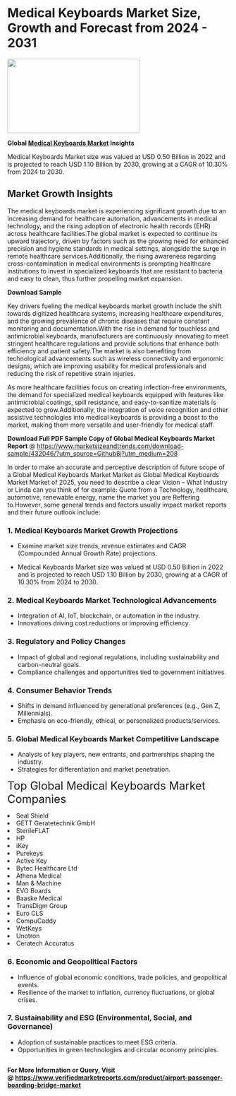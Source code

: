 <H1>Medical Keyboards Market Size, Growth and Forecast from 2024 - 2031</H1><img class="aligncenter size-medium wp-image-584254" src="https://thirdeyenews.in/wp-content/uploads/2024/09/Global-Market-Research-300x168.jpeg" alt="" width="300" height="168" /><p><strong>Global&nbsp;<a href="https://www.marketsizeandtrends.com/download-sample/432046/?utm_source=Github8j?utm_medium=208">Medical Keyboards Market</a> Insights</strong></p><p>Medical Keyboards Market size was valued at USD 0.50 Billion in 2022 and is projected to reach USD 1.10 Billion by 2030, growing at a CAGR of 10.30% from 2024 to 2030.</p><p><h2>Market Growth Insights</h2> <p>The medical keyboards market is experiencing significant growth due to an increasing demand for healthcare automation, advancements in medical technology, and the rising adoption of electronic health records (EHR) across healthcare facilities.The global market is expected to continue its upward trajectory, driven by factors such as the growing need for enhanced precision and hygiene standards in medical settings, alongside the surge in remote healthcare services.Additionally, the rising awareness regarding cross-contamination in medical environments is prompting healthcare institutions to invest in specialized keyboards that are resistant to bacteria and easy to clean, thus further propelling market expansion.</p> <p><strong>Download Sample</strong></p> <p>Key drivers fueling the medical keyboards market growth include the shift towards digitized healthcare systems, increasing healthcare expenditures, and the growing prevalence of chronic diseases that require constant monitoring and documentation.With the rise in demand for touchless and antimicrobial keyboards, manufacturers are continuously innovating to meet stringent healthcare regulations and provide solutions that enhance both efficiency and patient safety.The market is also benefiting from technological advancements such as wireless connectivity and ergonomic designs, which are improving usability for medical professionals and reducing the risk of repetitive strain injuries.</p> <p>As more healthcare facilities focus on creating infection-free environments, the demand for specialized medical keyboards equipped with features like antimicrobial coatings, spill resistance, and easy-to-sanitize materials is expected to grow.Additionally, the integration of voice recognition and other assistive technologies into medical keyboards is providing a boost to the market, making them more versatile and user-friendly for medical staff.</p> <p><span class=""><strong>Download Full PDF Sample Copy of Global Medical Keyboards Market Report</strong> @ <a href="https://www.marketsizeandtrends.com/download-sample/432046/?utm_source=Github8j?utm_medium=208" target="_blank">https://www.marketsizeandtrends.com/download-sample/432046/?utm_source=Github8j?utm_medium=208</a></span></p><p>In order to make an accurate and perceptive description of future scope of a Global&nbsp;Medical Keyboards Market Market as Global&nbsp;Medical Keyboards Market Market of 2025, you need to describe a clear Vision &ndash; What Industry or Linda can you think of for example: Quote from a Technology, healthcare, automotive, renewable energy, name the market you are Reffering to.However, some general trends and factors usually impact market reports and their future outlook include:</p><h3>1.&nbsp;<strong>Medical Keyboards Market Growth Projections</strong></h3><ul><li>Examine market size trends, revenue estimates and CAGR (Compounded Annual Growth Rate) projections.</li><li><p>Medical Keyboards Market size was valued at USD 0.50 Billion in 2022 and is projected to reach USD 1.10 Billion by 2030, growing at a CAGR of 10.30% from 2024 to 2030.</p></li></ul><h3>2.&nbsp;<strong>Medical Keyboards Market Technological Advancements</strong></h3><ul><li>Integration of AI, IoT, blockchain, or automation in the industry.</li><li>Innovations driving cost reductions or improving efficiency.</li></ul><h3>3.&nbsp;<strong>Regulatory and Policy Changes</strong></h3><ul><li>Impact of global and regional regulations, including sustainability and carbon-neutral goals.</li><li>Compliance challenges and opportunities tied to government initiatives.</li></ul><h3>4.&nbsp;<strong>Consumer Behavior Trends</strong></h3><ul><li>Shifts in demand influenced by generational preferences (e.g., Gen Z, Millennials).</li><li>Emphasis on eco-friendly, ethical, or personalized products/services.</li></ul><h3>5.&nbsp;<strong>Global Medical Keyboards Market Competitive Landscape</strong></h3><ul><li>Analysis of key players, new entrants, and partnerships shaping the industry.</li><li>Strategies for differentiation and market penetration.</li></ul><p data-pm-slice="1 1 []"><span style="color: inherit; font-family: inherit; font-size: 25px;">Top Global Medical Keyboards Market Companies</span></p><div class="" data-test-id=""><p><li>Seal Shield</li><li> GETT Geratetechnik GmbH</li><li> SterileFLAT</li><li> HP</li><li> iKey</li><li> Purekeys</li><li> Active Key</li><li> Bytec Healthcare Ltd</li><li> Athena Medical</li><li> Man & Machine</li><li> EVO Boards</li><li> Baaske Medical</li><li> TransDigm Group</li><li> Euro CLS</li><li> CompuCaddy</li><li> WetKeys</li><li> Unotron</li><li> Ceratech Accuratus</li></p></div><h3>6.&nbsp;<strong>Economic and Geopolitical Factors</strong></h3><ul><li>Influence of global economic conditions, trade policies, and geopolitical events.</li><li>Resilience of the market to inflation, currency fluctuations, or global crises.</li></ul><h3>7.&nbsp;<strong>Sustainability and ESG (Environmental, Social, and Governance)</strong></h3><ul><li>Adoption of sustainable practices to meet ESG criteria.</li><li>Opportunities in green technologies and circular economy principles.</li></ul><h2><strong style="font-size: 14px;">For More Information or Query, Visit @&nbsp;</strong><a style="background-color: #ffffff; font-size: 14px;" href="https://www.marketsizeandtrends.com/report/medical-keyboards-market/" target="_blank">https://www.verifiedmarketreports.com/product/airport-passenger-boarding-bridge-market</a></h2>